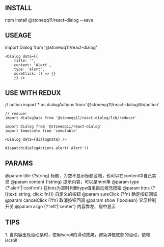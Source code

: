 <h2>INSTALL</h2>
	npm install @stoneqq11/react-dialog --save

<h2>USEAGE</h2>
	import Dialog from '@stoneqq11/react-dialog'

	<Dialog data={{
		title: '',
		content: 'Alert',
		type: 'alert',
		sureClick: () => {}
		}} />

<h2>USE WITH REDUX</h2>
	// action
	import * as dialogActions from '@stoneqq11/react-dialog/lib/action'

	// reducer
	import dialogData from '@stoneqq11/react-dialog/lib/reducer'

	import Dialog from '@stoneqq11/react-dialog'
	import Immutable from 'immutable'

	<Dialog data={dialogData} />

	dispatch(dialogActions.alert('Alert'))

<h2>PARAMS</h2>
    @param title {?string} 标题，为空不显示标题区域，也可以在content中自己实现
    @param content {!string} 提示内容，可以是html串
    @param type {?'alert'|'confirm'} 在btns为空时判断type值来自动填充按钮
    @param btns {?[{text: string, click: fn}]} 自定义的按钮
    @param sureClick {?fn} 确定按钮回调
    @param cancelClick {?fn} 取消按钮回调
    @param show {!boolean} 显示控制开关
    @param align {?'left'|'center'} 内容靠左、居中显示

<h2>TIPS</h2>
	1. 当内容出现滚动条时，使用iscroll的滑动效果，避免弹框底部的滚动，依赖iscroll
